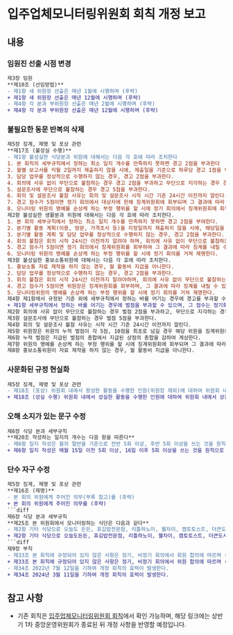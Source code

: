 입주업체모니터링위원회 회칙 개정 보고
===

## 내용
### 임원진 선출 시점 변경
```diff
제3장 임원
**제10조 (선임방법)**
- 제1항 새 위원장 선출은 매년 1월에 시행하며 (후략)
+ 제1항 새 위원장 선출은 매년 12월에 시행하며 (후략)
- 제4항 각 분과 부위원장 선출은 매년 2월에 시행하며 (후략)
+ 제4항 각 분과 부위원장 선출은 매년 12월에 시행하며 (후략)
```

### 불필요한 동문 반복의 삭제
```diff
제5장 징계, 제명 및 포상 관련
**제17조 (불성실 수행)**
- 제1항 불성실한 식당분과 위원에 대해서는 다음 각 호에 따라 조치한다
1. 본 회칙의 세부규칙에서 정하는 최소 일지 개수를 만족하지 못하면 경고 2점을 부과한다
2. 월별 보고서를 익월 2일까지 제출하지 않을 시에, 제출일을 기준으로 하루당 경고 1점을 부과한다.
3. 담당 업무를 정상적으로 수행하지 않는 경우, 경고 2점을 부과한다.
4. 회의에 사유 없이 무단으로 불참하는 경우 경고 2점을 부과하고 무단으로 지각하는 경우 경고 1점을 부과한다.
5. 설문조사에 무단으로 불참하는 경우 경고 5점을 부과한다.
6. 회의 및 설문조사 불참 사유는 회의 및 설문조사 시작 시간 기준 24시간 이전까지 알린다.
7. 경고 점수가 5점이면 정기 회의에서 대상자에 한해 징계위원회에 회부되며 그 결과에 따라 징계를 내릴 수 있다.
8. 모니터링 위원의 명예를 손상케 하는 부정 행위를 할 시에 정기 회의에서 징계위원회에 회부되며 그 결과에 따라 징계를 내릴 수 있다.
제2항 불성실한 생활분과 위원에 대해서는 다음 각 호에 따라 조치한다.
1. 본 회의 세부규칙에서 정하는 최소 일지 개수를 만족하지 못하면 경고 2점을 부여한다.
2. 분기별 활동 계획(이용, 방문, 가격조사 등)을 지정일까지 제출하지 않을 시에, 해당일을 기준으로 경고 1점을 부과한다.
3. 분기별 활동 계획 및 담당 업무를 정상적으로 수행하지 않는 경우, 경고 2점을 부과한다.
4. 회의 불참은 회의 시작 24시간 이전까지 알려야 하며, 회의에 사유 없이 무단으로 불참하는 경우 경고 2점을 부과하고 무단으로 지각하는 경우 경고 1점을 부과한다.
5. 경고 점수가 5점이면 정기 회의에서 징계위원회를 회부하여 그 결과에 따라 징계를 내릴 수 있다.
6. 모니터링 위원의 명예를 손상케 하는 부정 행위를 할 시에 정기 회의를 거쳐 제명한다.
제3항 불성실한 홍보소통위원에 대해서는 다음 각 호에 따라 조치한다.
1. 홍보소통 자료 제작을 하지 않는 경우, 월 활동비 지급을 아니한다.
2. 담당 업무를 정상적으로 수행하지 않는 경우, 경고 2점을 부과한다.
3. 회의 불참은 회의 시작 24시간 이전까지 알려야하며, 회의에 사유 없이 무단으로 불참하는 경우 경고 2점을 부과하고 무단으로 지각하는 경우 경고 1점을 부과한다.
4. 경고 점수가 5점이면 위원장은 징계위원회를 회부하며, 그 결과에 따라 징계를 내릴 수 있다.
5. 모니터링위원의 명예를 손상케 하는 부정 행위를 할 시에 정기 회의를 거쳐 제명한다.
제4항 제1항에서 규정된 기준 외에 세부규칙에서 정하는 바를 어기는 경우에 경고를 부과할 수 있으며 그 점수는 정기회의에서 정할 수 있다. 다만, 정해진 벌점 부과 기준은 당해년도 활동 중 일관성 있게 적용되어야 한다.
+ 제1항 세부규칙에서 정하는 바를 어기는 경우에 벌점을 부과할 수 있으며, 그 점수는 정기회의에서 정할 수 있다. 다만, 정해진 벌점 부과 기준은 당해 활동 중 일관성 있게 적용되어야 한다.
제2항 회의에 사유 없이 무단으로 불참하는 경우 벌점 2점을 부과하고, 무단으로 지각하는 경우 벌점 1점을 부과한다.
제3항 설문조사에 무단으로 불참하는 경우 벌점 5점을 부과한다.
제4항 회의 및 설문조사 불참 사유는 시작 시간 기준 24시간 이전까지 알린다.
제5항 위원장은 위원의 누적 벌점이 각 5점, 10점을 최초로 넘길 경우 해당 위원을 징계위원회에 회부해야 한다.
제6항 누적 벌점은 지급된 벌점의 총합에서 지급된 상점의 총합을 감하여 계상한다.
제7항 위원의 명예를 손상케 하는 부정 행위를 할 시에 징계위원회에 회부되며 그 결과에 따라 징계를 내릴 수 있다.
제8항 홍보소통위원이 자료 제작을 하지 않는 경우, 월 활동비 지급을 아니한다.
```

### 사문화된 규정 현실화
```diff
제5장 징계, 제명 및 포상 관련
- 제18조 (포상) 위원회 내에서 왕성한 활동을 수행한 인원(위원장 제외)에 대하여 위원회 내에서 반기별로 추천을 받아 포상을 지급할 수 있다.
+ 제18조 (성실 수행) 위원회 내에서 성실한 활동을 수행한 인원에 대하여 위원회 내에서 상점을 지급할 수 있다.
```

### 오해 소지가 있는 문구 수정
```diff
제6장 식당 분과 세부규칙
**제20조 작성하는 일지의 개수는 다음 항을 따른다**
- 제6항 일지 작성은 월의 절반을 기준으로 전반 5회 이상, 후반 5회 이상을 쓰는 것을 원칙으로 한다. (후략)
+ 제6항 일지 작성은 매월 15일 이전 5회 이상, 16일 이후 5회 이상을 쓰는 것을 원칙으로 한다. (후략)
```

### 단수 자구 수정
```diff
제5장 징계, 제명 및 포상 관련
**제16조 (제명)**
- 본 회의 위원에게 주어진 의무(부록 참고)를 (후략)
+ 본 회의 위원에게 주어진 의무를 (후략)
```diff
제6장 식당 분과 세부규칙
**제25조 본 위원회에서 모니터링하는 식단은 다음과 같다**
- 제2항 기타 식당으로 오늘도 든든, 휴김밥전문점, 리틀하노이, 웰차이, 캠토토스트, 더큰도시락, 오샐러드가 있다.
+ 제2항 기타 식당으로 오늘도든든, 휴김밥전문점, 리틀하노이, 웰차이, 캠토토스트, 더큰도시락, 오샐러드, 태울관(인생설렁탕, 제순식당, 역전우동)이 있다.
```diff
제9장 부칙
- 제33조 본 회칙에 규정되어 있지 않은 사항은 정기, 비정기 회의에서 회원 합의에 따르며 (후략)
+ 제33조 본 회칙에 규정되어 있지 않은 사항은 정기, 비정기 회의에서 위원 합의에 따르며 (후략)
- 제34조 2022년 7월 12일을 기하여 개정 회칙의 효력이 발생한다.
+ 제34조 2024년 3월 11일을 기하여 개정 회칙의 효력이 발생한다.
```

## 참고 사항
- 기존 회칙은 [입주업체모니터링위원회 회칙](https://github.com/kaistgsa/organization-bylaw/blob/main/입주업체모니터링위원회-회칙.md)에서 확인 가능하며, 해당 링크에는 상반기 1차 중앙운영위원회가 종료된 뒤 개정 사항을 반영할 예정입니다.
